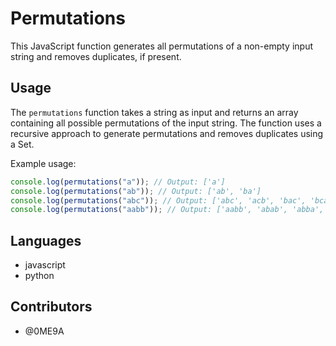 # Permutations

This JavaScript function generates all permutations of a non-empty input string and removes duplicates, if present.

## Usage

The `permutations` function takes a string as input and returns an array containing all possible permutations of the input string. The function uses a recursive approach to generate permutations and removes duplicates using a Set.

Example usage:

```javascript
console.log(permutations("a")); // Output: ['a']
console.log(permutations("ab")); // Output: ['ab', 'ba']
console.log(permutations("abc")); // Output: ['abc', 'acb', 'bac', 'bca', 'cab', 'cba']
console.log(permutations("aabb")); // Output: ['aabb', 'abab', 'abba', 'baab', 'baba', 'bbaa']
```

## Languages

- javascript
- python

## Contributors

- @0ME9A
